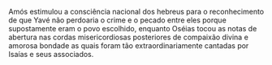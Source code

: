 ﻿Amós estimulou a consciência nacional dos hebreus para o reconhecimento de que Yavé não perdoaria o crime e o pecado entre eles porque supostamente eram o povo escolhido, enquanto Oséias tocou as notas de abertura nas cordas misericordiosas posteriores de compaixão divina e amorosa bondade as quais foram tão extraordinariamente cantadas por Isaías e seus associados.